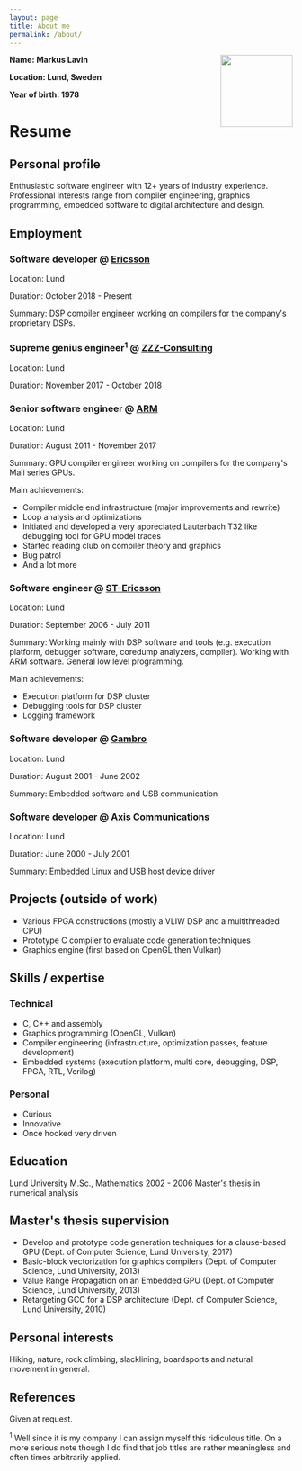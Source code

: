 ```yaml
---
layout: page
title: About me
permalink: /about/
---
```


<img align="right" width="128" height="128" src="{{site.url}}/download/me.jpg">

**Name: Markus Lavin**

**Location: Lund, Sweden**

**Year of birth: 1978**

# Resume
## Personal profile
Enthusiastic software engineer with 12+ years of industry experience.
Professional interests range from compiler engineering, graphics programming,
embedded software to digital architecture and design.

## Employment

### Software developer @ [Ericsson](http://www.ericsson.com)
Location: Lund

Duration: October 2018 - Present

Summary: DSP compiler engineer working on compilers for the company's proprietary DSPs.

### Supreme genius engineer<sup>1</sup> @ [ZZZ-Consulting](http://www.zzzconsulting.se)
Location: Lund

Duration: November 2017 - October 2018

### Senior software engineer @ [ARM](http://www.arm.com)
Location: Lund

Duration: August 2011 - November 2017

Summary: GPU compiler engineer working on compilers for the company's Mali series GPUs.

Main achievements:
- Compiler middle end infrastructure (major improvements and rewrite)
- Loop analysis and optimizations
- Initiated and developed a very appreciated Lauterbach T32 like debugging tool for GPU model traces
- Started reading club on compiler theory and graphics
- Bug patrol
- And a lot more

### Software engineer @ [ST-Ericsson](http://www.ericsson.com)
Location: Lund

Duration: September 2006 - July 2011

Summary: Working mainly with DSP software and tools (e.g. execution platform,
debugger software, coredump analyzers, compiler). Working with ARM software.
General low level programming.

Main achievements:
- Execution platform for DSP cluster
- Debugging tools for DSP cluster
- Logging framework

### Software developer @ [Gambro](http://www.gambro.com)
Location: Lund

Duration: August 2001 - June 2002

Summary: Embedded software and USB communication

### Software developer @ [Axis Communications](http://www.axis.com)
Location: Lund

Duration: June 2000 - July 2001

Summary: Embedded Linux and USB host device driver

## Projects (outside of work)
- Various FPGA constructions (mostly a VLIW DSP and a multithreaded CPU)
- Prototype C compiler to evaluate code generation techniques
- Graphics engine (first based on OpenGL then Vulkan)

## Skills / expertise

### Technical
- C, C++ and assembly
- Graphics programming (OpenGL, Vulkan)
- Compiler engineering (infrastructure, optimization passes, feature development)
- Embedded systems (execution platform, multi core, debugging, DSP, FPGA, RTL, Verilog)

### Personal
- Curious
- Innovative
- Once hooked very driven

## Education
Lund University
M.Sc., Mathematics
2002 - 2006
Master's thesis in numerical analysis

## Master's thesis supervision
- Develop and prototype code generation techniques for a clause-based GPU (Dept. of Computer Science, Lund University, 2017)
- Basic-block vectorization for graphics compilers (Dept. of Computer Science, Lund University, 2013)
- Value Range Propagation on an Embedded GPU (Dept. of Computer Science, Lund University, 2013)
- Retargeting GCC for a DSP architecture (Dept. of Computer Science, Lund University, 2010)

## Personal interests
Hiking, nature, rock climbing, slacklining, boardsports and natural movement in general.

## References
Given at request.


<sup>1</sup> Well since it is my company I can assign myself this ridiculous
title. On a more serious note though I do find that job titles are rather
meaningless and often times arbitrarily applied.
